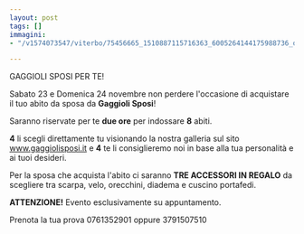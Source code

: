 ```yaml
---
layout: post
tags: []
immagini:
- "/v1574073547/viterbo/75456665_1510887115716363_6005264144175988736_o_sjdjqy.jpg"

---
```

GAGGIOLI SPOSI PER TE!

Sabato 23 e Domenica 24 novembre non perdere l'occasione di acquistare il tuo abito da sposa da **Gaggioli Sposi**!

Saranno riservate per te **due ore** per indossare **8** abiti.

**4** li scegli direttamente tu visionando la nostra galleria sul sito www.gaggiolisposi.it e **4** te li consiglieremo noi in base alla tua personalità e ai tuoi desideri.

Per la sposa che acquista l'abito ci saranno **TRE ACCESSORI IN REGALO** da scegliere tra scarpa, velo, orecchini, diadema e cuscino portafedi.

**ATTENZIONE!** Evento esclusivamente su appuntamento.

Prenota la tua prova 0761352901 oppure 3791507510